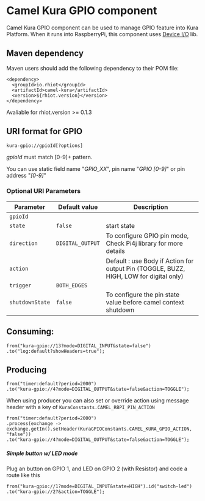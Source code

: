 # Camel Kura GPIO component

Camel Kura GPIO component can be used to manage GPIO feature into Kura Platform.
When it runs into RaspberryPi, this component uses [Device I/O](http://openjdk.java.net/projects/dio/) lib.

## Maven dependency

Maven users should add the following dependency to their POM file:

    <dependency>
      <groupId>io.rhiot</groupId>
      <artifactId>camel-kura</artifactId>
      <version>${rhiot.version}</version>
    </dependency>

 Avaliable for rhiot.version >= 0.1.3


## URI format for GPIO

    kura-gpio://gpioId[?options]

*gpioId* must match [0-9]+ pattern.

You can use static field name "*GPIO_XX*", pin name "*GPIO [0-9]*" or pin address "*[0-9]*"


### Optional URI Parameters

| Parameter            | Default value             | Description                         |
|----------------------|---------------------------|-------------------------------------|
| `gpioId`       |        |                       |
| `state`        |    `false`    | start state                       |
| `direction`    | `DIGITAL_OUTPUT`            | To configure GPIO pin mode, Check Pi4j library for more details                     |
| `action`       |               | Default : use Body if Action for output Pin (TOGGLE, BUZZ, HIGH, LOW for digital only)|
|`trigger`|`BOTH_EDGES`||
| `shutdownState`        | `false`                       | To configure the pin state value before camel context shutdown        |


## Consuming:

    from("kura-gpio://13?mode=DIGITAL_INPUT&state=false")
    .to("log:default?showHeaders=true");

## Producing

    from("timer:default?period=2000")
    .to("kura-gpio://4?mode=DIGITAL_OUTPUT&state=false&action=TOGGLE");

When using producer you can also set or override action using message header with a key of `KuraConstants.CAMEL_RBPI_PIN_ACTION`

    from("timer:default?period=2000")
    .process(exchange -> exchange.getIn().setHeader(KuraGPIOConstants.CAMEL_KURA_GPIO_ACTION, "false"))
    .to("kura-gpio://4?mode=DIGITAL_OUTPUT&state=false&action=TOGGLE");

##### Simple button w/ LED mode

Plug an button on GPIO 1, and LED on GPIO 2 (with Resistor) and code a route like this

    from("kura-gpio://1?mode=DIGITAL_INPUT&state=HIGH").id("switch-led")
    .to("kura-gpio://2?&action=TOGGLE");
